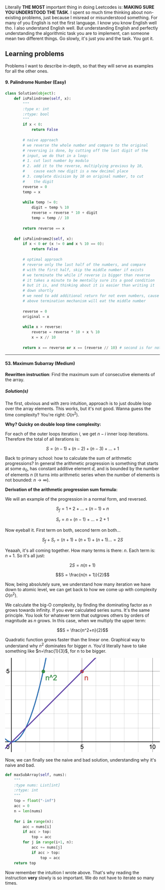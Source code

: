 Literally **THE MOST** important thing in doing Leetcodes is: **MAKING SURE YOU UNDERSTOOD THE TASK**. I spent so much time thinking about non-existing problems, just because I misread or misunderstood something. For many of you English is not the first language. I know you know English well tho. I also understand English well. But understanding English and perfectly understanding the algorithmic task you are to implement, can someone mean two different things. Go slowly, it's just you and the task. You got it.

## Learning problems

Problems I want to describe in-depth, so that they will serve as examples for all the other ones. 

#### 9. Palindrome Number (Easy)

```python
class Solution(object):
    def isPalindrome(self, x):
        """
        :type x: int
        :rtype: bool
        """
        if x < 0:
            return False

        # naive approach
        # we reverse the whole number and compare to the original
        # reversing is done, by cutting off the last digit of the
        # input, we do that in a loop:
        # 1. cut last number by modulo
        # 2. add it to the reverse, multiplying previous by 10,
        #    cause each new digit is a new decimal place
        # 3. complete division by 10 on original number, to cut
        #    the digit
        reverse = 0
        temp = x

        while temp != 0:
            digit = temp % 10
            reverse = reverse * 10 + digit
            temp = temp // 10

        return reverse == x

    def isPalindrome2(self, x):
        if x < 0 or (x != 0 and x % 10 == 0):
            return False

        # optimal approach
        # reverse only the last half of the numbers, and compare
        # with the first half, skip the middle number if exists
        # we terminate the while if reverse is bigger than reverse
        # it takes a minute to be mentally sure its a good condition
        # but it is, and thinking about it is easier than writing it
        # down shortly
        # we need to add additional return for not even numbers, cause
        # above termination mechanism will eat the middle number

        reverse = 0
        original = x

        while x > reverse:
            reverse = reverse * 10 + x % 10
            x = x // 10

        return x == reverse or x == (reverse // 10) # second is for not even
```

---

#### 53. Maximum Subarray (Medium)

**Rewritten instruction**: Find the maximum sum of consecutive elements of the array.

##### Solution(s)

The first, obvious and with zero intuition, approach is to just double loop over the array elements. This works, but it's not good. Wanna guess the time complexity? You're right: $O(n^2)$.

**Why? Quicky on double loop time complexity:**

For each of the outer loops iteration $i$, we get $n-i$ inner loop iterations. Therefore the total of all iterations is:

$$S = (n-1) + (n-2) + (n-3) +...+1$$

Back to primary school: how to calculate the sum of arithmetic progressions? In general the arithmetic progression is something that starts at some $a_0$, has constant additive element $d$, and is bounded by the number of elements $n$ (it turns into arithmetic series when the number of elements is not bounded: $n \to \infty$). 

**Derivation of the arithmetic progression sum formula:**

We will an example of the progression in a normal form, and reversed. 

$$S_f = 1 + 2 + ... + (n-1) + n$$

$$S_r = n + (n-1) + ... + 2 + 1$$

Now eyeball it. First term on both, second term on both... 

$$S_f + S_r = (n+1) + (n+1) + (n+1)... = 2S$$

Yeaaah, it's all coming together. How many terms is there: $n$. Each term is: $n+1$. So it's all just:

$$2S = n(n+1)$$

$$S = \frac{n(n + 1)}{2}$$

Now, being absolutely sure, we understand how many iteration we have down to atomic level, we can get back to how we come up with complexity $O(n^2)$.

We calculate the big-O complexity, by finding the dominating factor as $n$ grows towards infinity. If you ever calculated series sums. It's the same principle. You look for whatever term that outgrows others by orders of magnitude as $n$ grows. In this case, when we multiply the upper term:

$$S = \frac{n^2+n}{2}$$

Quadratic function grows faster than the linear one. Graphical way to understand why $n^2$ dominates for bigger $n$. You'd literally have to take something like $n=\frac{1}{3}$, for n to be bigger. 

![alt text](images/complexity_n2_n.png)

Now, we can finally see the naive and bad solution, understanding why it's naive and bad. 

```python
def maxSubArray(self, nums):
    """
    :type nums: List[int]
    :rtype: int
    """
    top = float("-inf")
    acc = 0
    n = len(nums)

    for i in range(n):
        acc = nums[i]
        if acc > top:
            top = acc
        for j in range(i+1, n):
            acc += nums[j]
            if acc > top:
                top = acc
    return top
```

Now remember the intuition I wrote above. That's why reading the instruction **very** slowly is so important. We do not have to iterate so many times.


